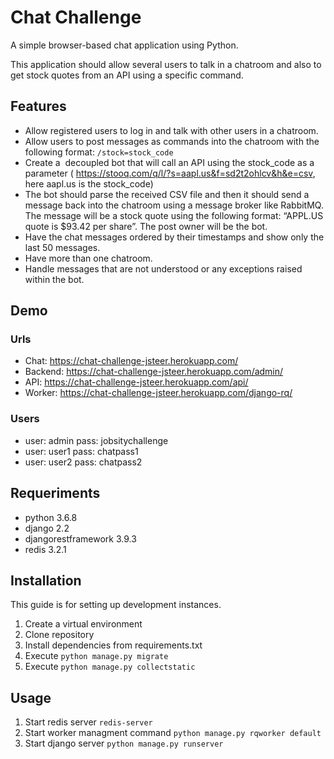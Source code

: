 # Chat Challenge

A simple browser-based chat application using Python.

This application should allow several users to talk in a chatroom and also to get stock quotes from an API using a specific command.

## Features

- Allow registered users to log in and talk with other users in a chatroom.
- Allow users to post messages as commands into the chatroom with the following format: `/stock=stock_code`
- Create a ​ decoupled bot that will call an API using the stock_code as a parameter (​ https://stooq.com/q/l/?s=aapl.us&f=sd2t2ohlcv&h&e=csv​, here aapl.us is the stock_code)
- The bot should parse the received CSV file and then it should send a message back into the chatroom using a message broker like RabbitMQ. The message will be a stock quote using the following format: “APPL.US quote is $93.42 per share”. The post owner will be the bot.
- Have the chat messages ordered by their timestamps and show only the last 50 messages.
- Have more than one chatroom.
- Handle messages that are not understood or any exceptions raised within the bot.


## Demo

### Urls
- Chat: https://chat-challenge-jsteer.herokuapp.com/
- Backend: https://chat-challenge-jsteer.herokuapp.com/admin/
- API: https://chat-challenge-jsteer.herokuapp.com/api/
- Worker: https://chat-challenge-jsteer.herokuapp.com/django-rq/

### Users
- user: admin pass: jobsitychallenge
- user: user1 pass: chatpass1
- user: user2 pass: chatpass2

## Requeriments

- python 3.6.8
- django 2.2
- djangorestframework 3.9.3
- redis 3.2.1

## Installation

This guide is for setting up development instances. 

1. Create a virtual environment
2. Clone repository
3. Install dependencies from requirements.txt
4. Execute ```python manage.py migrate```
5. Execute ```python manage.py collectstatic```

## Usage

1. Start redis server ```redis-server```
2. Start worker managment command ```python manage.py rqworker default``` 
3. Start django server ```python manage.py runserver```
